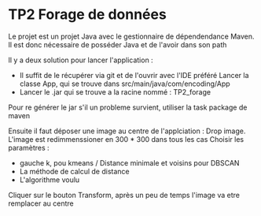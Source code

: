 # TP2 Forage de données
Le projet est un projet Java avec le gestionnaire de dépendendance Maven.
Il est donc nécessaire de posséder Java et de l'avoir dans son path

Il y a deux solution pour lancer l'application : 
- Il suffit de le récupérer via git et de l'ouvrir avec l'IDE préféré
Lancer la classe App, qui se trouve dans src/main/java/com/encoding/App
- Lancer le .jar qui se trouve  a la racine nommé : TP2_forage

Pour re générer le jar s'il un probleme survient, utiliser la task package de maven

Ensuite il faut déposer une image au centre de l'applciation : Drop image. L'image est redimmenssioner en 300 * 300 dans tous les cas
Choisir les paramètres : 
- gauche k, pou kmeans / Distance minimale et voisins pour DBSCAN
- La méthode de calcul de distance
- L'algorithme voulu

Cliquer sur le bouton Transform, après un peu de temps l'image va etre remplacer au centre



